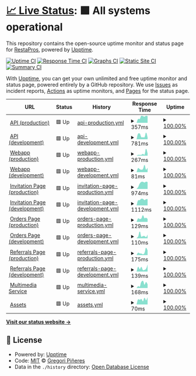 # [📈 Live Status](https://gregorip02.github.io/upptime): <!--live status--> **🟩 All systems operational**

This repository contains the open-source uptime monitor and status page for [RestaPros](https://lowurl.me/restapros-android), powered by [Upptime](https://github.com/upptime/upptime).

[![Uptime CI](https://github.com/gregorip02/upptime/workflows/Uptime%20CI/badge.svg)](https://github.com/gregorip02/upptime/actions?query=workflow%3A%22Uptime+CI%22)
[![Response Time CI](https://github.com/gregorip02/upptime/workflows/Response%20Time%20CI/badge.svg)](https://github.com/gregorip02/upptime/actions?query=workflow%3A%22Response+Time+CI%22)
[![Graphs CI](https://github.com/gregorip02/upptime/workflows/Graphs%20CI/badge.svg)](https://github.com/gregorip02/upptime/actions?query=workflow%3A%22Graphs+CI%22)
[![Static Site CI](https://github.com/gregorip02/upptime/workflows/Static%20Site%20CI/badge.svg)](https://github.com/gregorip02/upptime/actions?query=workflow%3A%22Static+Site+CI%22)
[![Summary CI](https://github.com/gregorip02/upptime/workflows/Summary%20CI/badge.svg)](https://github.com/gregorip02/upptime/actions?query=workflow%3A%22Summary+CI%22)

With [Upptime](https://upptime.js.org), you can get your own unlimited and free uptime monitor and status page, powered entirely by a GitHub repository. We use [Issues](https://github.com/gregorip02/upptime/issues) as incident reports, [Actions](https://github.com/gregorip02/upptime/actions) as uptime monitors, and [Pages](https://gregorip02.github.io/upptime) for the status page.

<!--start: status pages-->
<!-- This summary is generated by Upptime (https://github.com/upptime/upptime) -->
<!-- Do not edit this manually, your changes will be overwritten -->
<!-- prettier-ignore -->
| URL | Status | History | Response Time | Uptime |
| --- | ------ | ------- | ------------- | ------ |
| <img alt="" src="https://icons.duckduckgo.com/ip3/v2.restapros.com.ico" height="13"> [API (production)](https://v2.restapros.com) | 🟩 Up | [api-production.yml](https://github.com/gregorip02/upptime/commits/HEAD/history/api-production.yml) | <details><summary><img alt="Response time graph" src="./graphs/api-production/response-time-week.png" height="20"> 357ms</summary><br><a href="https://gregorip02.github.io/upptime/history/api-production"><img alt="Response time 378" src="https://img.shields.io/endpoint?url=https%3A%2F%2Fraw.githubusercontent.com%2Fgregorip02%2Fupptime%2FHEAD%2Fapi%2Fapi-production%2Fresponse-time.json"></a><br><a href="https://gregorip02.github.io/upptime/history/api-production"><img alt="24-hour response time 401" src="https://img.shields.io/endpoint?url=https%3A%2F%2Fraw.githubusercontent.com%2Fgregorip02%2Fupptime%2FHEAD%2Fapi%2Fapi-production%2Fresponse-time-day.json"></a><br><a href="https://gregorip02.github.io/upptime/history/api-production"><img alt="7-day response time 357" src="https://img.shields.io/endpoint?url=https%3A%2F%2Fraw.githubusercontent.com%2Fgregorip02%2Fupptime%2FHEAD%2Fapi%2Fapi-production%2Fresponse-time-week.json"></a><br><a href="https://gregorip02.github.io/upptime/history/api-production"><img alt="30-day response time 344" src="https://img.shields.io/endpoint?url=https%3A%2F%2Fraw.githubusercontent.com%2Fgregorip02%2Fupptime%2FHEAD%2Fapi%2Fapi-production%2Fresponse-time-month.json"></a><br><a href="https://gregorip02.github.io/upptime/history/api-production"><img alt="1-year response time 378" src="https://img.shields.io/endpoint?url=https%3A%2F%2Fraw.githubusercontent.com%2Fgregorip02%2Fupptime%2FHEAD%2Fapi%2Fapi-production%2Fresponse-time-year.json"></a></details> | <details><summary><a href="https://gregorip02.github.io/upptime/history/api-production">100.00%</a></summary><a href="https://gregorip02.github.io/upptime/history/api-production"><img alt="All-time uptime 100.00%" src="https://img.shields.io/endpoint?url=https%3A%2F%2Fraw.githubusercontent.com%2Fgregorip02%2Fupptime%2FHEAD%2Fapi%2Fapi-production%2Fuptime.json"></a><br><a href="https://gregorip02.github.io/upptime/history/api-production"><img alt="24-hour uptime 100.00%" src="https://img.shields.io/endpoint?url=https%3A%2F%2Fraw.githubusercontent.com%2Fgregorip02%2Fupptime%2FHEAD%2Fapi%2Fapi-production%2Fuptime-day.json"></a><br><a href="https://gregorip02.github.io/upptime/history/api-production"><img alt="7-day uptime 100.00%" src="https://img.shields.io/endpoint?url=https%3A%2F%2Fraw.githubusercontent.com%2Fgregorip02%2Fupptime%2FHEAD%2Fapi%2Fapi-production%2Fuptime-week.json"></a><br><a href="https://gregorip02.github.io/upptime/history/api-production"><img alt="30-day uptime 100.00%" src="https://img.shields.io/endpoint?url=https%3A%2F%2Fraw.githubusercontent.com%2Fgregorip02%2Fupptime%2FHEAD%2Fapi%2Fapi-production%2Fuptime-month.json"></a><br><a href="https://gregorip02.github.io/upptime/history/api-production"><img alt="1-year uptime 100.00%" src="https://img.shields.io/endpoint?url=https%3A%2F%2Fraw.githubusercontent.com%2Fgregorip02%2Fupptime%2FHEAD%2Fapi%2Fapi-production%2Fuptime-year.json"></a></details>
| <img alt="" src="https://icons.duckduckgo.com/ip3/v2-dev.restapros.com.ico" height="13"> [API (development)](https://v2-dev.restapros.com) | 🟩 Up | [api-development.yml](https://github.com/gregorip02/upptime/commits/HEAD/history/api-development.yml) | <details><summary><img alt="Response time graph" src="./graphs/api-development/response-time-week.png" height="20"> 781ms</summary><br><a href="https://gregorip02.github.io/upptime/history/api-development"><img alt="Response time 487" src="https://img.shields.io/endpoint?url=https%3A%2F%2Fraw.githubusercontent.com%2Fgregorip02%2Fupptime%2FHEAD%2Fapi%2Fapi-development%2Fresponse-time.json"></a><br><a href="https://gregorip02.github.io/upptime/history/api-development"><img alt="24-hour response time 366" src="https://img.shields.io/endpoint?url=https%3A%2F%2Fraw.githubusercontent.com%2Fgregorip02%2Fupptime%2FHEAD%2Fapi%2Fapi-development%2Fresponse-time-day.json"></a><br><a href="https://gregorip02.github.io/upptime/history/api-development"><img alt="7-day response time 781" src="https://img.shields.io/endpoint?url=https%3A%2F%2Fraw.githubusercontent.com%2Fgregorip02%2Fupptime%2FHEAD%2Fapi%2Fapi-development%2Fresponse-time-week.json"></a><br><a href="https://gregorip02.github.io/upptime/history/api-development"><img alt="30-day response time 456" src="https://img.shields.io/endpoint?url=https%3A%2F%2Fraw.githubusercontent.com%2Fgregorip02%2Fupptime%2FHEAD%2Fapi%2Fapi-development%2Fresponse-time-month.json"></a><br><a href="https://gregorip02.github.io/upptime/history/api-development"><img alt="1-year response time 487" src="https://img.shields.io/endpoint?url=https%3A%2F%2Fraw.githubusercontent.com%2Fgregorip02%2Fupptime%2FHEAD%2Fapi%2Fapi-development%2Fresponse-time-year.json"></a></details> | <details><summary><a href="https://gregorip02.github.io/upptime/history/api-development">100.00%</a></summary><a href="https://gregorip02.github.io/upptime/history/api-development"><img alt="All-time uptime 100.00%" src="https://img.shields.io/endpoint?url=https%3A%2F%2Fraw.githubusercontent.com%2Fgregorip02%2Fupptime%2FHEAD%2Fapi%2Fapi-development%2Fuptime.json"></a><br><a href="https://gregorip02.github.io/upptime/history/api-development"><img alt="24-hour uptime 100.00%" src="https://img.shields.io/endpoint?url=https%3A%2F%2Fraw.githubusercontent.com%2Fgregorip02%2Fupptime%2FHEAD%2Fapi%2Fapi-development%2Fuptime-day.json"></a><br><a href="https://gregorip02.github.io/upptime/history/api-development"><img alt="7-day uptime 100.00%" src="https://img.shields.io/endpoint?url=https%3A%2F%2Fraw.githubusercontent.com%2Fgregorip02%2Fupptime%2FHEAD%2Fapi%2Fapi-development%2Fuptime-week.json"></a><br><a href="https://gregorip02.github.io/upptime/history/api-development"><img alt="30-day uptime 100.00%" src="https://img.shields.io/endpoint?url=https%3A%2F%2Fraw.githubusercontent.com%2Fgregorip02%2Fupptime%2FHEAD%2Fapi%2Fapi-development%2Fuptime-month.json"></a><br><a href="https://gregorip02.github.io/upptime/history/api-development"><img alt="1-year uptime 100.00%" src="https://img.shields.io/endpoint?url=https%3A%2F%2Fraw.githubusercontent.com%2Fgregorip02%2Fupptime%2FHEAD%2Fapi%2Fapi-development%2Fuptime-year.json"></a></details>
| <img alt="" src="https://icons.duckduckgo.com/ip3/web.restapros.com.ico" height="13"> [Webapp (production)](https://web.restapros.com) | 🟩 Up | [webapp-production.yml](https://github.com/gregorip02/upptime/commits/HEAD/history/webapp-production.yml) | <details><summary><img alt="Response time graph" src="./graphs/webapp-production/response-time-week.png" height="20"> 267ms</summary><br><a href="https://gregorip02.github.io/upptime/history/webapp-production"><img alt="Response time 188" src="https://img.shields.io/endpoint?url=https%3A%2F%2Fraw.githubusercontent.com%2Fgregorip02%2Fupptime%2FHEAD%2Fapi%2Fwebapp-production%2Fresponse-time.json"></a><br><a href="https://gregorip02.github.io/upptime/history/webapp-production"><img alt="24-hour response time 299" src="https://img.shields.io/endpoint?url=https%3A%2F%2Fraw.githubusercontent.com%2Fgregorip02%2Fupptime%2FHEAD%2Fapi%2Fwebapp-production%2Fresponse-time-day.json"></a><br><a href="https://gregorip02.github.io/upptime/history/webapp-production"><img alt="7-day response time 267" src="https://img.shields.io/endpoint?url=https%3A%2F%2Fraw.githubusercontent.com%2Fgregorip02%2Fupptime%2FHEAD%2Fapi%2Fwebapp-production%2Fresponse-time-week.json"></a><br><a href="https://gregorip02.github.io/upptime/history/webapp-production"><img alt="30-day response time 143" src="https://img.shields.io/endpoint?url=https%3A%2F%2Fraw.githubusercontent.com%2Fgregorip02%2Fupptime%2FHEAD%2Fapi%2Fwebapp-production%2Fresponse-time-month.json"></a><br><a href="https://gregorip02.github.io/upptime/history/webapp-production"><img alt="1-year response time 188" src="https://img.shields.io/endpoint?url=https%3A%2F%2Fraw.githubusercontent.com%2Fgregorip02%2Fupptime%2FHEAD%2Fapi%2Fwebapp-production%2Fresponse-time-year.json"></a></details> | <details><summary><a href="https://gregorip02.github.io/upptime/history/webapp-production">100.00%</a></summary><a href="https://gregorip02.github.io/upptime/history/webapp-production"><img alt="All-time uptime 100.00%" src="https://img.shields.io/endpoint?url=https%3A%2F%2Fraw.githubusercontent.com%2Fgregorip02%2Fupptime%2FHEAD%2Fapi%2Fwebapp-production%2Fuptime.json"></a><br><a href="https://gregorip02.github.io/upptime/history/webapp-production"><img alt="24-hour uptime 100.00%" src="https://img.shields.io/endpoint?url=https%3A%2F%2Fraw.githubusercontent.com%2Fgregorip02%2Fupptime%2FHEAD%2Fapi%2Fwebapp-production%2Fuptime-day.json"></a><br><a href="https://gregorip02.github.io/upptime/history/webapp-production"><img alt="7-day uptime 100.00%" src="https://img.shields.io/endpoint?url=https%3A%2F%2Fraw.githubusercontent.com%2Fgregorip02%2Fupptime%2FHEAD%2Fapi%2Fwebapp-production%2Fuptime-week.json"></a><br><a href="https://gregorip02.github.io/upptime/history/webapp-production"><img alt="30-day uptime 100.00%" src="https://img.shields.io/endpoint?url=https%3A%2F%2Fraw.githubusercontent.com%2Fgregorip02%2Fupptime%2FHEAD%2Fapi%2Fwebapp-production%2Fuptime-month.json"></a><br><a href="https://gregorip02.github.io/upptime/history/webapp-production"><img alt="1-year uptime 100.00%" src="https://img.shields.io/endpoint?url=https%3A%2F%2Fraw.githubusercontent.com%2Fgregorip02%2Fupptime%2FHEAD%2Fapi%2Fwebapp-production%2Fuptime-year.json"></a></details>
| <img alt="" src="https://icons.duckduckgo.com/ip3/web-dev.restapros.com.ico" height="13"> [Webapp (development)](https://web-dev.restapros.com) | 🟩 Up | [webapp-development.yml](https://github.com/gregorip02/upptime/commits/HEAD/history/webapp-development.yml) | <details><summary><img alt="Response time graph" src="./graphs/webapp-development/response-time-week.png" height="20"> 81ms</summary><br><a href="https://gregorip02.github.io/upptime/history/webapp-development"><img alt="Response time 169" src="https://img.shields.io/endpoint?url=https%3A%2F%2Fraw.githubusercontent.com%2Fgregorip02%2Fupptime%2FHEAD%2Fapi%2Fwebapp-development%2Fresponse-time.json"></a><br><a href="https://gregorip02.github.io/upptime/history/webapp-development"><img alt="24-hour response time 93" src="https://img.shields.io/endpoint?url=https%3A%2F%2Fraw.githubusercontent.com%2Fgregorip02%2Fupptime%2FHEAD%2Fapi%2Fwebapp-development%2Fresponse-time-day.json"></a><br><a href="https://gregorip02.github.io/upptime/history/webapp-development"><img alt="7-day response time 81" src="https://img.shields.io/endpoint?url=https%3A%2F%2Fraw.githubusercontent.com%2Fgregorip02%2Fupptime%2FHEAD%2Fapi%2Fwebapp-development%2Fresponse-time-week.json"></a><br><a href="https://gregorip02.github.io/upptime/history/webapp-development"><img alt="30-day response time 114" src="https://img.shields.io/endpoint?url=https%3A%2F%2Fraw.githubusercontent.com%2Fgregorip02%2Fupptime%2FHEAD%2Fapi%2Fwebapp-development%2Fresponse-time-month.json"></a><br><a href="https://gregorip02.github.io/upptime/history/webapp-development"><img alt="1-year response time 169" src="https://img.shields.io/endpoint?url=https%3A%2F%2Fraw.githubusercontent.com%2Fgregorip02%2Fupptime%2FHEAD%2Fapi%2Fwebapp-development%2Fresponse-time-year.json"></a></details> | <details><summary><a href="https://gregorip02.github.io/upptime/history/webapp-development">100.00%</a></summary><a href="https://gregorip02.github.io/upptime/history/webapp-development"><img alt="All-time uptime 100.00%" src="https://img.shields.io/endpoint?url=https%3A%2F%2Fraw.githubusercontent.com%2Fgregorip02%2Fupptime%2FHEAD%2Fapi%2Fwebapp-development%2Fuptime.json"></a><br><a href="https://gregorip02.github.io/upptime/history/webapp-development"><img alt="24-hour uptime 100.00%" src="https://img.shields.io/endpoint?url=https%3A%2F%2Fraw.githubusercontent.com%2Fgregorip02%2Fupptime%2FHEAD%2Fapi%2Fwebapp-development%2Fuptime-day.json"></a><br><a href="https://gregorip02.github.io/upptime/history/webapp-development"><img alt="7-day uptime 100.00%" src="https://img.shields.io/endpoint?url=https%3A%2F%2Fraw.githubusercontent.com%2Fgregorip02%2Fupptime%2FHEAD%2Fapi%2Fwebapp-development%2Fuptime-week.json"></a><br><a href="https://gregorip02.github.io/upptime/history/webapp-development"><img alt="30-day uptime 100.00%" src="https://img.shields.io/endpoint?url=https%3A%2F%2Fraw.githubusercontent.com%2Fgregorip02%2Fupptime%2FHEAD%2Fapi%2Fwebapp-development%2Fuptime-month.json"></a><br><a href="https://gregorip02.github.io/upptime/history/webapp-development"><img alt="1-year uptime 100.00%" src="https://img.shields.io/endpoint?url=https%3A%2F%2Fraw.githubusercontent.com%2Fgregorip02%2Fupptime%2FHEAD%2Fapi%2Fwebapp-development%2Fuptime-year.json"></a></details>
| <img alt="" src="https://icons.duckduckgo.com/ip3/invite.restapros.com.ico" height="13"> [Invitation Page (production)](https://invite.restapros.com) | 🟩 Up | [invitation-page-production.yml](https://github.com/gregorip02/upptime/commits/HEAD/history/invitation-page-production.yml) | <details><summary><img alt="Response time graph" src="./graphs/invitation-page-production/response-time-week.png" height="20"> 974ms</summary><br><a href="https://gregorip02.github.io/upptime/history/invitation-page-production"><img alt="Response time 938" src="https://img.shields.io/endpoint?url=https%3A%2F%2Fraw.githubusercontent.com%2Fgregorip02%2Fupptime%2FHEAD%2Fapi%2Finvitation-page-production%2Fresponse-time.json"></a><br><a href="https://gregorip02.github.io/upptime/history/invitation-page-production"><img alt="24-hour response time 1123" src="https://img.shields.io/endpoint?url=https%3A%2F%2Fraw.githubusercontent.com%2Fgregorip02%2Fupptime%2FHEAD%2Fapi%2Finvitation-page-production%2Fresponse-time-day.json"></a><br><a href="https://gregorip02.github.io/upptime/history/invitation-page-production"><img alt="7-day response time 974" src="https://img.shields.io/endpoint?url=https%3A%2F%2Fraw.githubusercontent.com%2Fgregorip02%2Fupptime%2FHEAD%2Fapi%2Finvitation-page-production%2Fresponse-time-week.json"></a><br><a href="https://gregorip02.github.io/upptime/history/invitation-page-production"><img alt="30-day response time 963" src="https://img.shields.io/endpoint?url=https%3A%2F%2Fraw.githubusercontent.com%2Fgregorip02%2Fupptime%2FHEAD%2Fapi%2Finvitation-page-production%2Fresponse-time-month.json"></a><br><a href="https://gregorip02.github.io/upptime/history/invitation-page-production"><img alt="1-year response time 938" src="https://img.shields.io/endpoint?url=https%3A%2F%2Fraw.githubusercontent.com%2Fgregorip02%2Fupptime%2FHEAD%2Fapi%2Finvitation-page-production%2Fresponse-time-year.json"></a></details> | <details><summary><a href="https://gregorip02.github.io/upptime/history/invitation-page-production">100.00%</a></summary><a href="https://gregorip02.github.io/upptime/history/invitation-page-production"><img alt="All-time uptime 100.00%" src="https://img.shields.io/endpoint?url=https%3A%2F%2Fraw.githubusercontent.com%2Fgregorip02%2Fupptime%2FHEAD%2Fapi%2Finvitation-page-production%2Fuptime.json"></a><br><a href="https://gregorip02.github.io/upptime/history/invitation-page-production"><img alt="24-hour uptime 100.00%" src="https://img.shields.io/endpoint?url=https%3A%2F%2Fraw.githubusercontent.com%2Fgregorip02%2Fupptime%2FHEAD%2Fapi%2Finvitation-page-production%2Fuptime-day.json"></a><br><a href="https://gregorip02.github.io/upptime/history/invitation-page-production"><img alt="7-day uptime 100.00%" src="https://img.shields.io/endpoint?url=https%3A%2F%2Fraw.githubusercontent.com%2Fgregorip02%2Fupptime%2FHEAD%2Fapi%2Finvitation-page-production%2Fuptime-week.json"></a><br><a href="https://gregorip02.github.io/upptime/history/invitation-page-production"><img alt="30-day uptime 100.00%" src="https://img.shields.io/endpoint?url=https%3A%2F%2Fraw.githubusercontent.com%2Fgregorip02%2Fupptime%2FHEAD%2Fapi%2Finvitation-page-production%2Fuptime-month.json"></a><br><a href="https://gregorip02.github.io/upptime/history/invitation-page-production"><img alt="1-year uptime 100.00%" src="https://img.shields.io/endpoint?url=https%3A%2F%2Fraw.githubusercontent.com%2Fgregorip02%2Fupptime%2FHEAD%2Fapi%2Finvitation-page-production%2Fuptime-year.json"></a></details>
| <img alt="" src="https://icons.duckduckgo.com/ip3/invite-dev.restapros.com.ico" height="13"> [Invitation Page (development)](https://invite-dev.restapros.com) | 🟩 Up | [invitation-page-development.yml](https://github.com/gregorip02/upptime/commits/HEAD/history/invitation-page-development.yml) | <details><summary><img alt="Response time graph" src="./graphs/invitation-page-development/response-time-week.png" height="20"> 1112ms</summary><br><a href="https://gregorip02.github.io/upptime/history/invitation-page-development"><img alt="Response time 932" src="https://img.shields.io/endpoint?url=https%3A%2F%2Fraw.githubusercontent.com%2Fgregorip02%2Fupptime%2FHEAD%2Fapi%2Finvitation-page-development%2Fresponse-time.json"></a><br><a href="https://gregorip02.github.io/upptime/history/invitation-page-development"><img alt="24-hour response time 1179" src="https://img.shields.io/endpoint?url=https%3A%2F%2Fraw.githubusercontent.com%2Fgregorip02%2Fupptime%2FHEAD%2Fapi%2Finvitation-page-development%2Fresponse-time-day.json"></a><br><a href="https://gregorip02.github.io/upptime/history/invitation-page-development"><img alt="7-day response time 1112" src="https://img.shields.io/endpoint?url=https%3A%2F%2Fraw.githubusercontent.com%2Fgregorip02%2Fupptime%2FHEAD%2Fapi%2Finvitation-page-development%2Fresponse-time-week.json"></a><br><a href="https://gregorip02.github.io/upptime/history/invitation-page-development"><img alt="30-day response time 1066" src="https://img.shields.io/endpoint?url=https%3A%2F%2Fraw.githubusercontent.com%2Fgregorip02%2Fupptime%2FHEAD%2Fapi%2Finvitation-page-development%2Fresponse-time-month.json"></a><br><a href="https://gregorip02.github.io/upptime/history/invitation-page-development"><img alt="1-year response time 932" src="https://img.shields.io/endpoint?url=https%3A%2F%2Fraw.githubusercontent.com%2Fgregorip02%2Fupptime%2FHEAD%2Fapi%2Finvitation-page-development%2Fresponse-time-year.json"></a></details> | <details><summary><a href="https://gregorip02.github.io/upptime/history/invitation-page-development">100.00%</a></summary><a href="https://gregorip02.github.io/upptime/history/invitation-page-development"><img alt="All-time uptime 99.96%" src="https://img.shields.io/endpoint?url=https%3A%2F%2Fraw.githubusercontent.com%2Fgregorip02%2Fupptime%2FHEAD%2Fapi%2Finvitation-page-development%2Fuptime.json"></a><br><a href="https://gregorip02.github.io/upptime/history/invitation-page-development"><img alt="24-hour uptime 100.00%" src="https://img.shields.io/endpoint?url=https%3A%2F%2Fraw.githubusercontent.com%2Fgregorip02%2Fupptime%2FHEAD%2Fapi%2Finvitation-page-development%2Fuptime-day.json"></a><br><a href="https://gregorip02.github.io/upptime/history/invitation-page-development"><img alt="7-day uptime 100.00%" src="https://img.shields.io/endpoint?url=https%3A%2F%2Fraw.githubusercontent.com%2Fgregorip02%2Fupptime%2FHEAD%2Fapi%2Finvitation-page-development%2Fuptime-week.json"></a><br><a href="https://gregorip02.github.io/upptime/history/invitation-page-development"><img alt="30-day uptime 100.00%" src="https://img.shields.io/endpoint?url=https%3A%2F%2Fraw.githubusercontent.com%2Fgregorip02%2Fupptime%2FHEAD%2Fapi%2Finvitation-page-development%2Fuptime-month.json"></a><br><a href="https://gregorip02.github.io/upptime/history/invitation-page-development"><img alt="1-year uptime 99.96%" src="https://img.shields.io/endpoint?url=https%3A%2F%2Fraw.githubusercontent.com%2Fgregorip02%2Fupptime%2FHEAD%2Fapi%2Finvitation-page-development%2Fuptime-year.json"></a></details>
| <img alt="" src="https://icons.duckduckgo.com/ip3/orders.restapros.com.ico" height="13"> [Orders Page (production)](https://orders.restapros.com) | 🟩 Up | [orders-page-production.yml](https://github.com/gregorip02/upptime/commits/HEAD/history/orders-page-production.yml) | <details><summary><img alt="Response time graph" src="./graphs/orders-page-production/response-time-week.png" height="20"> 129ms</summary><br><a href="https://gregorip02.github.io/upptime/history/orders-page-production"><img alt="Response time 173" src="https://img.shields.io/endpoint?url=https%3A%2F%2Fraw.githubusercontent.com%2Fgregorip02%2Fupptime%2FHEAD%2Fapi%2Forders-page-production%2Fresponse-time.json"></a><br><a href="https://gregorip02.github.io/upptime/history/orders-page-production"><img alt="24-hour response time 96" src="https://img.shields.io/endpoint?url=https%3A%2F%2Fraw.githubusercontent.com%2Fgregorip02%2Fupptime%2FHEAD%2Fapi%2Forders-page-production%2Fresponse-time-day.json"></a><br><a href="https://gregorip02.github.io/upptime/history/orders-page-production"><img alt="7-day response time 129" src="https://img.shields.io/endpoint?url=https%3A%2F%2Fraw.githubusercontent.com%2Fgregorip02%2Fupptime%2FHEAD%2Fapi%2Forders-page-production%2Fresponse-time-week.json"></a><br><a href="https://gregorip02.github.io/upptime/history/orders-page-production"><img alt="30-day response time 102" src="https://img.shields.io/endpoint?url=https%3A%2F%2Fraw.githubusercontent.com%2Fgregorip02%2Fupptime%2FHEAD%2Fapi%2Forders-page-production%2Fresponse-time-month.json"></a><br><a href="https://gregorip02.github.io/upptime/history/orders-page-production"><img alt="1-year response time 173" src="https://img.shields.io/endpoint?url=https%3A%2F%2Fraw.githubusercontent.com%2Fgregorip02%2Fupptime%2FHEAD%2Fapi%2Forders-page-production%2Fresponse-time-year.json"></a></details> | <details><summary><a href="https://gregorip02.github.io/upptime/history/orders-page-production">100.00%</a></summary><a href="https://gregorip02.github.io/upptime/history/orders-page-production"><img alt="All-time uptime 100.00%" src="https://img.shields.io/endpoint?url=https%3A%2F%2Fraw.githubusercontent.com%2Fgregorip02%2Fupptime%2FHEAD%2Fapi%2Forders-page-production%2Fuptime.json"></a><br><a href="https://gregorip02.github.io/upptime/history/orders-page-production"><img alt="24-hour uptime 100.00%" src="https://img.shields.io/endpoint?url=https%3A%2F%2Fraw.githubusercontent.com%2Fgregorip02%2Fupptime%2FHEAD%2Fapi%2Forders-page-production%2Fuptime-day.json"></a><br><a href="https://gregorip02.github.io/upptime/history/orders-page-production"><img alt="7-day uptime 100.00%" src="https://img.shields.io/endpoint?url=https%3A%2F%2Fraw.githubusercontent.com%2Fgregorip02%2Fupptime%2FHEAD%2Fapi%2Forders-page-production%2Fuptime-week.json"></a><br><a href="https://gregorip02.github.io/upptime/history/orders-page-production"><img alt="30-day uptime 100.00%" src="https://img.shields.io/endpoint?url=https%3A%2F%2Fraw.githubusercontent.com%2Fgregorip02%2Fupptime%2FHEAD%2Fapi%2Forders-page-production%2Fuptime-month.json"></a><br><a href="https://gregorip02.github.io/upptime/history/orders-page-production"><img alt="1-year uptime 100.00%" src="https://img.shields.io/endpoint?url=https%3A%2F%2Fraw.githubusercontent.com%2Fgregorip02%2Fupptime%2FHEAD%2Fapi%2Forders-page-production%2Fuptime-year.json"></a></details>
| <img alt="" src="https://icons.duckduckgo.com/ip3/orders-dev.restapros.com.ico" height="13"> [Orders Page (development)](https://orders-dev.restapros.com) | 🟩 Up | [orders-page-development.yml](https://github.com/gregorip02/upptime/commits/HEAD/history/orders-page-development.yml) | <details><summary><img alt="Response time graph" src="./graphs/orders-page-development/response-time-week.png" height="20"> 110ms</summary><br><a href="https://gregorip02.github.io/upptime/history/orders-page-development"><img alt="Response time 152" src="https://img.shields.io/endpoint?url=https%3A%2F%2Fraw.githubusercontent.com%2Fgregorip02%2Fupptime%2FHEAD%2Fapi%2Forders-page-development%2Fresponse-time.json"></a><br><a href="https://gregorip02.github.io/upptime/history/orders-page-development"><img alt="24-hour response time 144" src="https://img.shields.io/endpoint?url=https%3A%2F%2Fraw.githubusercontent.com%2Fgregorip02%2Fupptime%2FHEAD%2Fapi%2Forders-page-development%2Fresponse-time-day.json"></a><br><a href="https://gregorip02.github.io/upptime/history/orders-page-development"><img alt="7-day response time 110" src="https://img.shields.io/endpoint?url=https%3A%2F%2Fraw.githubusercontent.com%2Fgregorip02%2Fupptime%2FHEAD%2Fapi%2Forders-page-development%2Fresponse-time-week.json"></a><br><a href="https://gregorip02.github.io/upptime/history/orders-page-development"><img alt="30-day response time 90" src="https://img.shields.io/endpoint?url=https%3A%2F%2Fraw.githubusercontent.com%2Fgregorip02%2Fupptime%2FHEAD%2Fapi%2Forders-page-development%2Fresponse-time-month.json"></a><br><a href="https://gregorip02.github.io/upptime/history/orders-page-development"><img alt="1-year response time 152" src="https://img.shields.io/endpoint?url=https%3A%2F%2Fraw.githubusercontent.com%2Fgregorip02%2Fupptime%2FHEAD%2Fapi%2Forders-page-development%2Fresponse-time-year.json"></a></details> | <details><summary><a href="https://gregorip02.github.io/upptime/history/orders-page-development">100.00%</a></summary><a href="https://gregorip02.github.io/upptime/history/orders-page-development"><img alt="All-time uptime 100.00%" src="https://img.shields.io/endpoint?url=https%3A%2F%2Fraw.githubusercontent.com%2Fgregorip02%2Fupptime%2FHEAD%2Fapi%2Forders-page-development%2Fuptime.json"></a><br><a href="https://gregorip02.github.io/upptime/history/orders-page-development"><img alt="24-hour uptime 100.00%" src="https://img.shields.io/endpoint?url=https%3A%2F%2Fraw.githubusercontent.com%2Fgregorip02%2Fupptime%2FHEAD%2Fapi%2Forders-page-development%2Fuptime-day.json"></a><br><a href="https://gregorip02.github.io/upptime/history/orders-page-development"><img alt="7-day uptime 100.00%" src="https://img.shields.io/endpoint?url=https%3A%2F%2Fraw.githubusercontent.com%2Fgregorip02%2Fupptime%2FHEAD%2Fapi%2Forders-page-development%2Fuptime-week.json"></a><br><a href="https://gregorip02.github.io/upptime/history/orders-page-development"><img alt="30-day uptime 100.00%" src="https://img.shields.io/endpoint?url=https%3A%2F%2Fraw.githubusercontent.com%2Fgregorip02%2Fupptime%2FHEAD%2Fapi%2Forders-page-development%2Fuptime-month.json"></a><br><a href="https://gregorip02.github.io/upptime/history/orders-page-development"><img alt="1-year uptime 100.00%" src="https://img.shields.io/endpoint?url=https%3A%2F%2Fraw.githubusercontent.com%2Fgregorip02%2Fupptime%2FHEAD%2Fapi%2Forders-page-development%2Fuptime-year.json"></a></details>
| <img alt="" src="https://icons.duckduckgo.com/ip3/referrals.restapros.com.ico" height="13"> [Referrals Page (production)](https://referrals.restapros.com) | 🟩 Up | [referrals-page-production.yml](https://github.com/gregorip02/upptime/commits/HEAD/history/referrals-page-production.yml) | <details><summary><img alt="Response time graph" src="./graphs/referrals-page-production/response-time-week.png" height="20"> 175ms</summary><br><a href="https://gregorip02.github.io/upptime/history/referrals-page-production"><img alt="Response time 164" src="https://img.shields.io/endpoint?url=https%3A%2F%2Fraw.githubusercontent.com%2Fgregorip02%2Fupptime%2FHEAD%2Fapi%2Freferrals-page-production%2Fresponse-time.json"></a><br><a href="https://gregorip02.github.io/upptime/history/referrals-page-production"><img alt="24-hour response time 279" src="https://img.shields.io/endpoint?url=https%3A%2F%2Fraw.githubusercontent.com%2Fgregorip02%2Fupptime%2FHEAD%2Fapi%2Freferrals-page-production%2Fresponse-time-day.json"></a><br><a href="https://gregorip02.github.io/upptime/history/referrals-page-production"><img alt="7-day response time 175" src="https://img.shields.io/endpoint?url=https%3A%2F%2Fraw.githubusercontent.com%2Fgregorip02%2Fupptime%2FHEAD%2Fapi%2Freferrals-page-production%2Fresponse-time-week.json"></a><br><a href="https://gregorip02.github.io/upptime/history/referrals-page-production"><img alt="30-day response time 112" src="https://img.shields.io/endpoint?url=https%3A%2F%2Fraw.githubusercontent.com%2Fgregorip02%2Fupptime%2FHEAD%2Fapi%2Freferrals-page-production%2Fresponse-time-month.json"></a><br><a href="https://gregorip02.github.io/upptime/history/referrals-page-production"><img alt="1-year response time 164" src="https://img.shields.io/endpoint?url=https%3A%2F%2Fraw.githubusercontent.com%2Fgregorip02%2Fupptime%2FHEAD%2Fapi%2Freferrals-page-production%2Fresponse-time-year.json"></a></details> | <details><summary><a href="https://gregorip02.github.io/upptime/history/referrals-page-production">100.00%</a></summary><a href="https://gregorip02.github.io/upptime/history/referrals-page-production"><img alt="All-time uptime 100.00%" src="https://img.shields.io/endpoint?url=https%3A%2F%2Fraw.githubusercontent.com%2Fgregorip02%2Fupptime%2FHEAD%2Fapi%2Freferrals-page-production%2Fuptime.json"></a><br><a href="https://gregorip02.github.io/upptime/history/referrals-page-production"><img alt="24-hour uptime 100.00%" src="https://img.shields.io/endpoint?url=https%3A%2F%2Fraw.githubusercontent.com%2Fgregorip02%2Fupptime%2FHEAD%2Fapi%2Freferrals-page-production%2Fuptime-day.json"></a><br><a href="https://gregorip02.github.io/upptime/history/referrals-page-production"><img alt="7-day uptime 100.00%" src="https://img.shields.io/endpoint?url=https%3A%2F%2Fraw.githubusercontent.com%2Fgregorip02%2Fupptime%2FHEAD%2Fapi%2Freferrals-page-production%2Fuptime-week.json"></a><br><a href="https://gregorip02.github.io/upptime/history/referrals-page-production"><img alt="30-day uptime 100.00%" src="https://img.shields.io/endpoint?url=https%3A%2F%2Fraw.githubusercontent.com%2Fgregorip02%2Fupptime%2FHEAD%2Fapi%2Freferrals-page-production%2Fuptime-month.json"></a><br><a href="https://gregorip02.github.io/upptime/history/referrals-page-production"><img alt="1-year uptime 100.00%" src="https://img.shields.io/endpoint?url=https%3A%2F%2Fraw.githubusercontent.com%2Fgregorip02%2Fupptime%2FHEAD%2Fapi%2Freferrals-page-production%2Fuptime-year.json"></a></details>
| <img alt="" src="https://icons.duckduckgo.com/ip3/referrals-dev.restapros.com.ico" height="13"> [Referrals Page (development)](https://referrals-dev.restapros.com) | 🟩 Up | [referrals-page-development.yml](https://github.com/gregorip02/upptime/commits/HEAD/history/referrals-page-development.yml) | <details><summary><img alt="Response time graph" src="./graphs/referrals-page-development/response-time-week.png" height="20"> 139ms</summary><br><a href="https://gregorip02.github.io/upptime/history/referrals-page-development"><img alt="Response time 181" src="https://img.shields.io/endpoint?url=https%3A%2F%2Fraw.githubusercontent.com%2Fgregorip02%2Fupptime%2FHEAD%2Fapi%2Freferrals-page-development%2Fresponse-time.json"></a><br><a href="https://gregorip02.github.io/upptime/history/referrals-page-development"><img alt="24-hour response time 277" src="https://img.shields.io/endpoint?url=https%3A%2F%2Fraw.githubusercontent.com%2Fgregorip02%2Fupptime%2FHEAD%2Fapi%2Freferrals-page-development%2Fresponse-time-day.json"></a><br><a href="https://gregorip02.github.io/upptime/history/referrals-page-development"><img alt="7-day response time 139" src="https://img.shields.io/endpoint?url=https%3A%2F%2Fraw.githubusercontent.com%2Fgregorip02%2Fupptime%2FHEAD%2Fapi%2Freferrals-page-development%2Fresponse-time-week.json"></a><br><a href="https://gregorip02.github.io/upptime/history/referrals-page-development"><img alt="30-day response time 103" src="https://img.shields.io/endpoint?url=https%3A%2F%2Fraw.githubusercontent.com%2Fgregorip02%2Fupptime%2FHEAD%2Fapi%2Freferrals-page-development%2Fresponse-time-month.json"></a><br><a href="https://gregorip02.github.io/upptime/history/referrals-page-development"><img alt="1-year response time 181" src="https://img.shields.io/endpoint?url=https%3A%2F%2Fraw.githubusercontent.com%2Fgregorip02%2Fupptime%2FHEAD%2Fapi%2Freferrals-page-development%2Fresponse-time-year.json"></a></details> | <details><summary><a href="https://gregorip02.github.io/upptime/history/referrals-page-development">100.00%</a></summary><a href="https://gregorip02.github.io/upptime/history/referrals-page-development"><img alt="All-time uptime 99.92%" src="https://img.shields.io/endpoint?url=https%3A%2F%2Fraw.githubusercontent.com%2Fgregorip02%2Fupptime%2FHEAD%2Fapi%2Freferrals-page-development%2Fuptime.json"></a><br><a href="https://gregorip02.github.io/upptime/history/referrals-page-development"><img alt="24-hour uptime 100.00%" src="https://img.shields.io/endpoint?url=https%3A%2F%2Fraw.githubusercontent.com%2Fgregorip02%2Fupptime%2FHEAD%2Fapi%2Freferrals-page-development%2Fuptime-day.json"></a><br><a href="https://gregorip02.github.io/upptime/history/referrals-page-development"><img alt="7-day uptime 100.00%" src="https://img.shields.io/endpoint?url=https%3A%2F%2Fraw.githubusercontent.com%2Fgregorip02%2Fupptime%2FHEAD%2Fapi%2Freferrals-page-development%2Fuptime-week.json"></a><br><a href="https://gregorip02.github.io/upptime/history/referrals-page-development"><img alt="30-day uptime 100.00%" src="https://img.shields.io/endpoint?url=https%3A%2F%2Fraw.githubusercontent.com%2Fgregorip02%2Fupptime%2FHEAD%2Fapi%2Freferrals-page-development%2Fuptime-month.json"></a><br><a href="https://gregorip02.github.io/upptime/history/referrals-page-development"><img alt="1-year uptime 99.92%" src="https://img.shields.io/endpoint?url=https%3A%2F%2Fraw.githubusercontent.com%2Fgregorip02%2Fupptime%2FHEAD%2Fapi%2Freferrals-page-development%2Fuptime-year.json"></a></details>
| <img alt="" src="https://icons.duckduckgo.com/ip3/media.restapros.com.ico" height="13"> [Multimedia Service](https://media.restapros.com) | 🟩 Up | [multimedia-service.yml](https://github.com/gregorip02/upptime/commits/HEAD/history/multimedia-service.yml) | <details><summary><img alt="Response time graph" src="./graphs/multimedia-service/response-time-week.png" height="20"> 168ms</summary><br><a href="https://gregorip02.github.io/upptime/history/multimedia-service"><img alt="Response time 147" src="https://img.shields.io/endpoint?url=https%3A%2F%2Fraw.githubusercontent.com%2Fgregorip02%2Fupptime%2FHEAD%2Fapi%2Fmultimedia-service%2Fresponse-time.json"></a><br><a href="https://gregorip02.github.io/upptime/history/multimedia-service"><img alt="24-hour response time 148" src="https://img.shields.io/endpoint?url=https%3A%2F%2Fraw.githubusercontent.com%2Fgregorip02%2Fupptime%2FHEAD%2Fapi%2Fmultimedia-service%2Fresponse-time-day.json"></a><br><a href="https://gregorip02.github.io/upptime/history/multimedia-service"><img alt="7-day response time 168" src="https://img.shields.io/endpoint?url=https%3A%2F%2Fraw.githubusercontent.com%2Fgregorip02%2Fupptime%2FHEAD%2Fapi%2Fmultimedia-service%2Fresponse-time-week.json"></a><br><a href="https://gregorip02.github.io/upptime/history/multimedia-service"><img alt="30-day response time 175" src="https://img.shields.io/endpoint?url=https%3A%2F%2Fraw.githubusercontent.com%2Fgregorip02%2Fupptime%2FHEAD%2Fapi%2Fmultimedia-service%2Fresponse-time-month.json"></a><br><a href="https://gregorip02.github.io/upptime/history/multimedia-service"><img alt="1-year response time 147" src="https://img.shields.io/endpoint?url=https%3A%2F%2Fraw.githubusercontent.com%2Fgregorip02%2Fupptime%2FHEAD%2Fapi%2Fmultimedia-service%2Fresponse-time-year.json"></a></details> | <details><summary><a href="https://gregorip02.github.io/upptime/history/multimedia-service">100.00%</a></summary><a href="https://gregorip02.github.io/upptime/history/multimedia-service"><img alt="All-time uptime 99.96%" src="https://img.shields.io/endpoint?url=https%3A%2F%2Fraw.githubusercontent.com%2Fgregorip02%2Fupptime%2FHEAD%2Fapi%2Fmultimedia-service%2Fuptime.json"></a><br><a href="https://gregorip02.github.io/upptime/history/multimedia-service"><img alt="24-hour uptime 100.00%" src="https://img.shields.io/endpoint?url=https%3A%2F%2Fraw.githubusercontent.com%2Fgregorip02%2Fupptime%2FHEAD%2Fapi%2Fmultimedia-service%2Fuptime-day.json"></a><br><a href="https://gregorip02.github.io/upptime/history/multimedia-service"><img alt="7-day uptime 100.00%" src="https://img.shields.io/endpoint?url=https%3A%2F%2Fraw.githubusercontent.com%2Fgregorip02%2Fupptime%2FHEAD%2Fapi%2Fmultimedia-service%2Fuptime-week.json"></a><br><a href="https://gregorip02.github.io/upptime/history/multimedia-service"><img alt="30-day uptime 100.00%" src="https://img.shields.io/endpoint?url=https%3A%2F%2Fraw.githubusercontent.com%2Fgregorip02%2Fupptime%2FHEAD%2Fapi%2Fmultimedia-service%2Fuptime-month.json"></a><br><a href="https://gregorip02.github.io/upptime/history/multimedia-service"><img alt="1-year uptime 99.96%" src="https://img.shields.io/endpoint?url=https%3A%2F%2Fraw.githubusercontent.com%2Fgregorip02%2Fupptime%2FHEAD%2Fapi%2Fmultimedia-service%2Fuptime-year.json"></a></details>
| <img alt="" src="https://icons.duckduckgo.com/ip3/assets.restapros.com.ico" height="13"> [Assets](https://assets.restapros.com/static/images/restapros.png) | 🟩 Up | [assets.yml](https://github.com/gregorip02/upptime/commits/HEAD/history/assets.yml) | <details><summary><img alt="Response time graph" src="./graphs/assets/response-time-week.png" height="20"> 70ms</summary><br><a href="https://gregorip02.github.io/upptime/history/assets"><img alt="Response time 98" src="https://img.shields.io/endpoint?url=https%3A%2F%2Fraw.githubusercontent.com%2Fgregorip02%2Fupptime%2FHEAD%2Fapi%2Fassets%2Fresponse-time.json"></a><br><a href="https://gregorip02.github.io/upptime/history/assets"><img alt="24-hour response time 96" src="https://img.shields.io/endpoint?url=https%3A%2F%2Fraw.githubusercontent.com%2Fgregorip02%2Fupptime%2FHEAD%2Fapi%2Fassets%2Fresponse-time-day.json"></a><br><a href="https://gregorip02.github.io/upptime/history/assets"><img alt="7-day response time 70" src="https://img.shields.io/endpoint?url=https%3A%2F%2Fraw.githubusercontent.com%2Fgregorip02%2Fupptime%2FHEAD%2Fapi%2Fassets%2Fresponse-time-week.json"></a><br><a href="https://gregorip02.github.io/upptime/history/assets"><img alt="30-day response time 94" src="https://img.shields.io/endpoint?url=https%3A%2F%2Fraw.githubusercontent.com%2Fgregorip02%2Fupptime%2FHEAD%2Fapi%2Fassets%2Fresponse-time-month.json"></a><br><a href="https://gregorip02.github.io/upptime/history/assets"><img alt="1-year response time 98" src="https://img.shields.io/endpoint?url=https%3A%2F%2Fraw.githubusercontent.com%2Fgregorip02%2Fupptime%2FHEAD%2Fapi%2Fassets%2Fresponse-time-year.json"></a></details> | <details><summary><a href="https://gregorip02.github.io/upptime/history/assets">100.00%</a></summary><a href="https://gregorip02.github.io/upptime/history/assets"><img alt="All-time uptime 100.00%" src="https://img.shields.io/endpoint?url=https%3A%2F%2Fraw.githubusercontent.com%2Fgregorip02%2Fupptime%2FHEAD%2Fapi%2Fassets%2Fuptime.json"></a><br><a href="https://gregorip02.github.io/upptime/history/assets"><img alt="24-hour uptime 100.00%" src="https://img.shields.io/endpoint?url=https%3A%2F%2Fraw.githubusercontent.com%2Fgregorip02%2Fupptime%2FHEAD%2Fapi%2Fassets%2Fuptime-day.json"></a><br><a href="https://gregorip02.github.io/upptime/history/assets"><img alt="7-day uptime 100.00%" src="https://img.shields.io/endpoint?url=https%3A%2F%2Fraw.githubusercontent.com%2Fgregorip02%2Fupptime%2FHEAD%2Fapi%2Fassets%2Fuptime-week.json"></a><br><a href="https://gregorip02.github.io/upptime/history/assets"><img alt="30-day uptime 100.00%" src="https://img.shields.io/endpoint?url=https%3A%2F%2Fraw.githubusercontent.com%2Fgregorip02%2Fupptime%2FHEAD%2Fapi%2Fassets%2Fuptime-month.json"></a><br><a href="https://gregorip02.github.io/upptime/history/assets"><img alt="1-year uptime 100.00%" src="https://img.shields.io/endpoint?url=https%3A%2F%2Fraw.githubusercontent.com%2Fgregorip02%2Fupptime%2FHEAD%2Fapi%2Fassets%2Fuptime-year.json"></a></details>

<!--end: status pages-->

[**Visit our status website →**](https://gregorip02.github.io/upptime)

## 📄 License

- Powered by: [Upptime](https://github.com/upptime/upptime)
- Code: [MIT](./LICENSE) © [Gregori Piñeres](https://lowurl.me/VIBLfqm)
- Data in the `./history` directory: [Open Database License](https://opendatacommons.org/licenses/odbl/1-0/)
